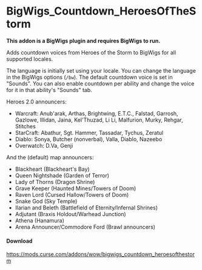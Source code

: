 # BigWigs_Countdown_HeroesOfTheStorm

**This addon is a BigWigs plugin and requires BigWigs to run.**

Adds countdown voices from Heroes of the Storm to BigWigs for all supported locales.

The language is initially set using your locale. You can change the language in the BigWigs options (`/bw`). The default countdown voice is set in "Sounds". You can also enable countdown per ability and change the voice for it in that ability's "Sounds" tab.

Heroes 2.0 announcers:

- Warcraft: Anub'arak, Arthas, Brightwing, E.T.C., Falstad, Garrosh, Gazlowe, Illidan, Jaina, Kel'Thuzad, Li Li, Malfurion, Murky, Rehgar, Stitches
- StarCraft: Abathur, Sgt. Hammer, Tassadar, Tychus, Zeratul
- Diablo: Sonya, Butcher (nonverbal), Valla, Diablo, Nazeebo
- Overwatch: D.Va, Genji

And the (default) map announcers:

- Blackheart (Blackheart's Bay)
- Queen Nightshade (Garden of Terror)
- Lady of Thorns (Dragon Shrine)
- Grave Keeper (Haunted Mines/Towers of Doom)
- Raven Lord (Cursed Hallow/Towers of Doom)
- Snake God (Sky Temple)
- Ilarian and Beleth (Battlefield of Eternity/Infernal Shrines)
- Adjutant (Braxis Holdout/Warhead Junction)
- Athena (Hanamura)
- Arena Announcer/Commodore Ford (Brawl announcers)


#### Download
https://mods.curse.com/addons/wow/bigwigs_countdown_heroesofthestorm
